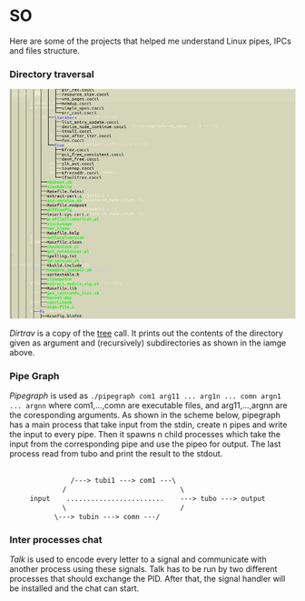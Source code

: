 # SO

Here are some of the projects that helped me understand Linux pipes, IPCs and files structure.

### Directory traversal

![dir img](dir.png)

*Dirtrav* is a copy of the [tree]("https://linux.die.net/man/1/tree") call. It prints out the contents of the directory given as argument and (recursively) subdirectories as shown in the iamge above.


### Pipe Graph


*Pipegraph* is used as ``` ./pipegraph com1 arg11 ... arg1n ... comn argn1 ... argnn ``` where com1,...,comn are executable files, and arg11,...,argnn are the coresponding arguments.
  As shown in the scheme below, pipegraph has a main process that take input from the stdin, create n pipes and write the input to every pipe. Then it spawns n child processes which take the input from the corresponding  pipe and use the pipeo for output. The last process read from tubo and print the result to the stdout.
  
```

               /---> tubi1 ---> com1 ---\
             /                            \
     input    ........................    ---> tubo ---> output         
             \                            /
	       \---> tubin ---> comn ---/            

```


### Inter processes chat

*Talk* is used to encode every letter to a signal and communicate with another process using these signals. Talk has to be run by two different processes that should exchange the PID. After that, the signal handler will be installed and the chat can start.
